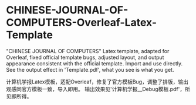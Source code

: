 # CHINESE-JOURNAL-OF-COMPUTERS-Overleaf-Latex-Template
"CHINESE JOURNAL OF COMPUTERS" Latex template, adapted for Overleaf, fixed official template bugs, adjusted layout, and output appearance consistent with the official template. Import and use directly. See the output effect in 'Template.pdf', what you see is what you get.

计算机学报Latex模板，适配Overleaf，修复了官方模板Bug，调整了排版，输出观感同官方模板一致，导入即用。
输出效果见'计算机学报__Debug模板.pdf'，所见即所得。

